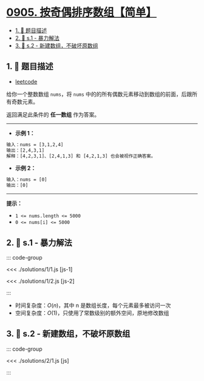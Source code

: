 # [0905. 按奇偶排序数组【简单】](https://github.com/tnotesjs/TNotes.leetcode/tree/main/notes/0905.%20%E6%8C%89%E5%A5%87%E5%81%B6%E6%8E%92%E5%BA%8F%E6%95%B0%E7%BB%84%E3%80%90%E7%AE%80%E5%8D%95%E3%80%91)

<!-- region:toc -->

- [1. 📝 题目描述](#1--题目描述)
- [2. 🎯 s.1 - 暴力解法](#2--s1---暴力解法)
- [3. 🎯 s.2 - 新建数组，不破坏原数组](#3--s2---新建数组不破坏原数组)

<!-- endregion:toc -->

## 1. 📝 题目描述

- [leetcode](https://leetcode.cn/problems/sort-array-by-parity/)

给你一个整数数组 `nums`，将 `nums` 中的的所有偶数元素移动到数组的前面，后跟所有奇数元素。

返回满足此条件的 **任一数组** 作为答案。

---

- **示例 1：**

```txt
输入：nums = [3,1,2,4]
输出：[2,4,3,1]
解释：[4,2,3,1]、[2,4,1,3] 和 [4,2,1,3] 也会被视作正确答案。
```

- **示例 2：**

```txt
输入：nums = [0]
输出：[0]
```

---

**提示：**

- `1 <= nums.length <= 5000`
- `0 <= nums[i] <= 5000`


## 2. 🎯 s.1 - 暴力解法

::: code-group

<<< ./solutions/1/1.js [js-1]

<<< ./solutions/1/2.js [js-2]

:::

- 时间复杂度：$O(n)$，其中 n 是数组长度，每个元素最多被访问一次
- 空间复杂度：$O(1)$，只使用了常数级别的额外空间，原地修改数组

## 3. 🎯 s.2 - 新建数组，不破坏原数组

::: code-group

<<< ./solutions/2/1.js [js]

:::

